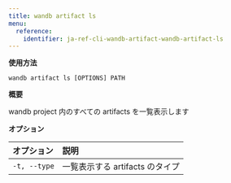 ```yaml
---
title: wandb artifact ls
menu:
  reference:
    identifier: ja-ref-cli-wandb-artifact-wandb-artifact-ls
---
```


**使用方法**

`wandb artifact ls [OPTIONS] PATH`

**概要**

wandb project 内のすべての artifacts を一覧表示します


**オプション**

| **オプション** | **説明** |
| :--- | :--- |
| `-t, --type` | 一覧表示する artifacts のタイプ |